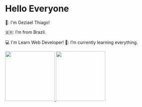 # Hello Everyone
👊: I'm Geziael Thiago!             

🇧🇷: I’m from Brazil.

:computer: I'm Learn Web Developer!  📖: I’m currently learning everything.

<div>
<a href="https://github.com/GeziaelThiagoPaes ">
<img height="160em" src="https://github-readme-stats.vercel.app/api/top-langs/?username=GeziaelThiagoPaes&layout=compact&langs_count=7&theme=dracula"/>
<img height="160em" src="https://github-readme-stats.vercel.app/api?username=GeziaelThiagoPaes&show_icons=true&theme=dracula&include_all_commits=true&count_private=true"/>
</div>
